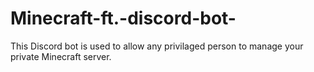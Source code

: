 # Minecraft-ft.-discord-bot-
This Discord bot is used to allow any privilaged person to manage your private Minecraft server.
